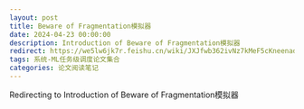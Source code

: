 ```yaml
---
layout: post
title: Beware of Fragmentation模拟器
date: 2024-04-23 00:00:00
description: Introduction of Beware of Fragmentation模拟器
redirect: https://we5lw6jk7r.feishu.cn/wiki/JXJfwb362ivNz7kMeF5cKneenad
tags: 系统-ML任务级调度论文集合
categories: 论文阅读笔记
---
```


Redirecting to Introduction of Beware of Fragmentation模拟器
